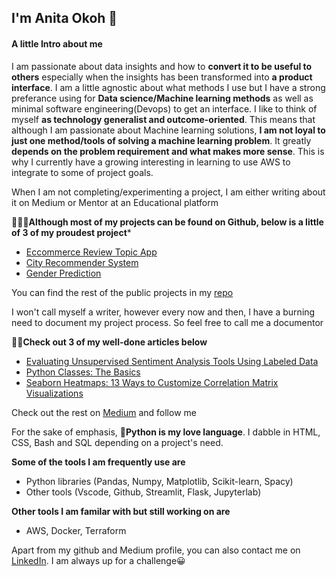 ## I'm Anita Okoh  👋

#### A little Intro about me
I am passionate about data insights and how to **convert it to be useful to others** especially when the insights has been transformed into **a product interface**. I am a little  agnostic about what methods I use but I have a strong preferance  using for **Data science/Machine learning methods** as well as minimal software engineering(Devops) to get an interface. I like to think of myself **as technology generalist and outcome-oriented**. This means that although I am passionate about Machine learning solutions, **I am not loyal to just one method/tools of solving a machine learning problem**. It greatly **depends on the problem requirement and what makes more sense**.  This is why I  currently have a growing interesting in learning to use AWS to integrate to some of project goals. 

When I am not completing/experimenting  a project, I am either writing about it on Medium or Mentor at an Educational platform




👩🏾‍💻**Although most of  my projects can be found on Github, below is a little of 3 of my proudest project***
- [Eccommerce Review Topic App](https://github.com/anitaokoh/Topic-modelling-using-Eccommerce-Company-reviews)
- [City Recommender System](https://github.com/anitaokoh/City-Recommender-Web-App)
- [Gender Prediction](https://github.com/anitaokoh/Gender-Prediction)

You can find the rest of the public projects in my [repo](https://github.com/anitaokoh?tab=repositories)




I won't call myself a writer, however every now and then, I have a burning need to document my project process. So feel free to call me a documentor

✍🏾**Check out 3 of my well-done articles below**
- [Evaluating Unsupervised Sentiment Analysis Tools Using Labeled Data](https://heartbeat.fritz.ai/evaluating-unsupervised-sentiment-analysis-tools-using-labeled-data-8d4bb1336cee)
- [Python Classes: The Basics](https://heartbeat.fritz.ai/python-classes-the-basics-ae221afcc450)
- [Seaborn Heatmaps: 13 Ways to Customize Correlation Matrix Visualizations](https://heartbeat.fritz.ai/seaborn-heatmaps-13-ways-to-customize-correlation-matrix-visualizations-f1c49c816f07)

Check out the rest on [Medium](https://medium.com/@anitaokoh) and follow me 





For the sake of emphasis, 🐍**Python is my love language**. I dabble in HTML, CSS, Bash and SQL depending on a project's need.

**Some of the tools I am frequently use are**
- Python libraries (Pandas, Numpy, Matplotlib, Scikit-learn, Spacy)
- Other tools (Vscode, Github, Streamlit, Flask, Jupyterlab)

**Other tools I am familar with but still working on are**
- AWS, Docker, Terraform

Apart from my github and Medium profile, you can also contact me on [LinkedIn](https://www.linkedin.com/in/anita-okoh/).  I am always up for a challenge😀




